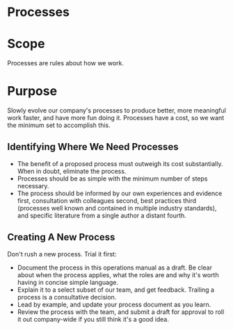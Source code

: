 
# Processes

# Scope

Processes are rules about how we work.

# Purpose

Slowly evolve our company's processes to produce better, more meaningful work faster, and have more fun doing it. Processes have a cost, so we want the minimum set to accomplish this.

## Identifying Where We Need Processes

  * The benefit of a proposed process must outweigh its cost substantially. When in doubt, eliminate the process.
  * Processes should be as simple with the minimum number of steps necessary.
  * The process should be informed by our own experiences and evidence first, consultation with colleagues second, best practices third (processes well known and contained in multiple industry standards), and specific literature from a single author a distant fourth.

## Creating A New Process

Don't rush a new process. Trial it first:
  * Document the process in this operations manual as a draft. Be clear about when the process applies, what the roles are and why it's worth having in concise simple language.
  * Explain it to a select subset of our team, and get feedback. Trailing a process is a consultative decision.
  * Lead by example, and update your process document as you learn.
  * Review the process with the team, and submit a draft for approval to roll it out company-wide if you still think it's a good idea.
